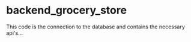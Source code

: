 # backend_grocery_store
This code is the connection to the database and contains the necessary api's...
